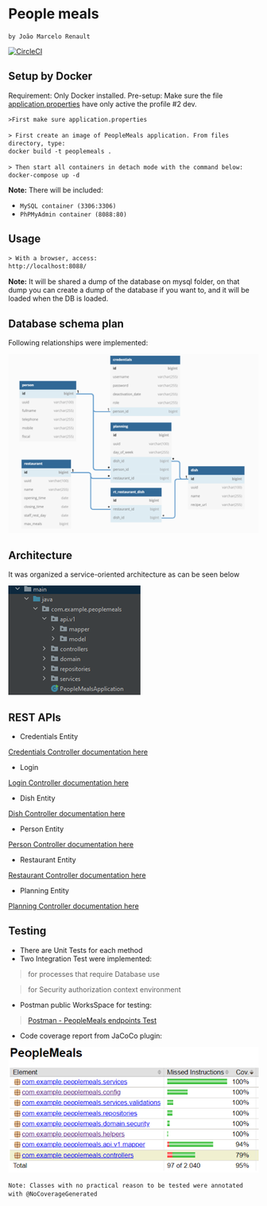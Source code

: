# People meals

`by João Marcelo Renault`

[![CircleCI](https://dl.circleci.com/status-badge/img/gh/jucron/PeopleMeals/tree/master.svg?style=svg&circle-token=54174309f349bce553da6585d36efe2725d7905d)](https://dl.circleci.com/status-badge/redirect/gh/jucron/PeopleMeals/tree/master)

## Setup by Docker

Requirement: Only Docker installed.
Pre-setup: Make sure the file [application.properties](src/main/resources/application.properties) have only active the
profile #2 dev.

```docker
>First make sure application.properties

> First create an image of PeopleMeals application. From files directory, type:
docker build -t peoplemeals .

> Then start all containers in detach mode with the command below:
docker-compose up -d
```

**Note:** There will be included:

* `MySQL container (3306:3306)`
* `PhPMyAdmin container (8088:80)`

## Usage

```html
> With a browser, access: 
http://localhost:8088/
```

**Note:** It will be shared a dump of the database on mysql folder, on that dump you can create a dump of the database
if you want to, and it will be loaded when the DB is loaded.

## Database schema plan

Following relationships were implemented:

[//]: # (<img src="database_schema.png" width=75% height=75%>)
![img_4.png](img_4.png)

## Architecture

It was organized a service-oriented architecture as can be seen below

![img.png](img.png)

## REST APIs

* Credentials Entity

[Credentials Controller documentation here](https://documenter.getpostman.com/view/18570764/UzBvFNHe)

* Login

[Login Controller documentation here](https://documenter.getpostman.com/view/18570764/UzBvFNMw)

* Dish Entity

[Dish Controller documentation here](https://documenter.getpostman.com/view/18570764/UzBvFNMv)

* Person Entity

[Person Controller documentation here](https://documenter.getpostman.com/view/18570764/UzBvFNMy)

* Restaurant Entity

[Restaurant Controller documentation here](https://documenter.getpostman.com/view/18570764/UzBvFNN2)

* Planning Entity

[Planning Controller documentation here](https://documenter.getpostman.com/view/18570764/UzBvFNN3)

## Testing

* There are Unit Tests for each method
* Two Integration Test were implemented:

> for processes that require Database use

> for Security authorization context environment

* Postman public WorksSpace for testing:

> [Postman - PeopleMeals endpoints Test](https://www.postman.com/jucron/workspace/peoplemeals-endpoints-test-joo-renault/overview)

* Code coverage report from JaCoCo plugin:

![img_2.png](img_2.png)

`Note: Classes with no practical reason to be tested were annotated with @NoCoverageGenerated`